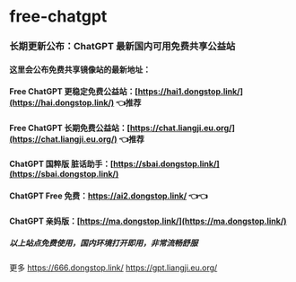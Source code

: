 # free-chatgpt
### 长期更新公布：ChatGPT 最新国内可用免费共享公益站
#### 这里会公布免费共享镜像站的最新地址：
#### Free ChatGPT 更稳定免费公益站：[https://hai1.dongstop.link/](https://hai.dongstop.link/) 👈推荐
#### Free ChatGPT 长期免费公益站：[https://chat.liangji.eu.org/](https://chat.liangji.eu.org/) 👈推荐
#### ChatGPT 国粹版 脏话助手：[https://sbai.dongstop.link/](https://sbai.dongstop.link/)
#### ChatGPT Free 免费：https://ai2.dongstop.link/ 👈👈
#### ChatGPT 亲妈版：[https://ma.dongstop.link/](https://ma.dongstop.link/)

##### 以上站点免费使用，国内环境打开即用，非常流畅舒服

更多 https://666.dongstop.link/
https://gpt.liangji.eu.org/ 
